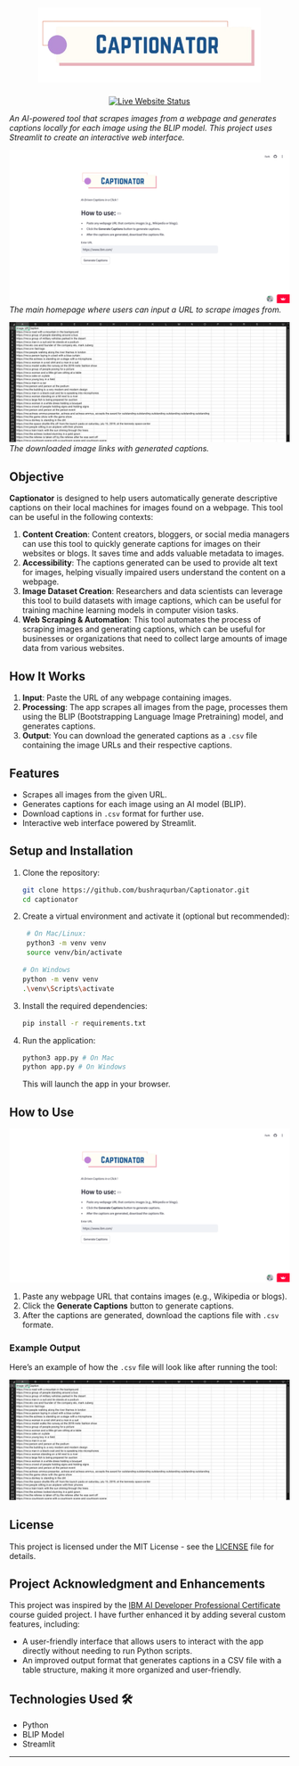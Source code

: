 <h1 align="center">
        <img alt="LearnStream Logo" width="400px" src="assets/logo.png">
</h1>

<div align="center">

[![Live Website Status](https://img.shields.io/badge/Live_App-Online-brightgreen)](https://captionator.streamlit.app/)

</div>

_An AI-powered tool that scrapes images from a webpage and generates captions locally for each image using the BLIP model. This project uses Streamlit to create an interactive web interface._


![Homepage Screenshot](assets/ui-screenshot.png)
*The main homepage where users can input a URL to scrape images from.*

![Recommendation Screenshot](assets/output-screenshot.png)
*The downloaded image links with generated captions.*

## Objective 

**Captionator** is designed to help users automatically generate descriptive captions on their local machines for images found on a webpage. This tool can be useful in the following contexts: 
1. **Content Creation**: Content creators, bloggers, or social media managers can use this tool to quickly generate captions for images on their websites or blogs. It saves time and adds valuable metadata to images. 
2. **Accessibility**: The captions generated can be used to provide alt text for images, helping visually impaired users understand the content on a webpage. 
3. **Image Dataset Creation**: Researchers and data scientists can leverage this tool to build datasets with image captions, which can be useful for training machine learning models in computer vision tasks. 
4. **Web Scraping & Automation**: This tool automates the process of scraping images and generating captions, which can be useful for businesses or organizations that need to collect large amounts of image data from various websites.

## How It Works 

1. **Input**: Paste the URL of any webpage containing images.
2. **Processing**: The app scrapes all images from the page, processes them using the BLIP (Bootstrapping Language Image Pretraining) model, and generates captions.
3. **Output**: You can download the generated captions as a `.csv` file containing the image URLs and their respective captions.

## Features

- Scrapes all images from the given URL.
- Generates captions for each image using an AI model (BLIP).
- Download captions in `.csv` format for further use.
- Interactive web interface powered by Streamlit.

## Setup and Installation 

1. Clone the repository:

    ```bash
    git clone https://github.com/bushraqurban/Captionator.git
    cd captionator
    ```

2. Create a virtual environment and activate it (optional but recommended):

   ```bash
    # On Mac/Linux:
    python3 -m venv venv
    source venv/bin/activate
    ```
    
    ```bash
    # On Windows
    python -m venv venv 
    .\venv\Scripts\activate
    ```
    
3. Install the required dependencies:

    ```bash
    pip install -r requirements.txt
    ```

4. Run the application:

    ```bash
    python3 app.py # On Mac
    python app.py # On Windows
    ```

    This will launch the app in your browser.

## How to Use 

![Gradio Interface](assets/ui-screenshot.png)

 1. Paste any webpage URL that contains images (e.g., Wikipedia or
    blogs).
 2. Click the **Generate Captions** button to generate captions.
 3. After the captions are generated, download the captions file with `.csv` formate.

### Example Output
Here’s an example of how the `.csv` file will look like after running the tool:

![Example CSV Output](assets/output-screenshot.png)


## License 

This project is licensed under the MIT License - see the [LICENSE](LICENSE) file for details.

## Project Acknowledgment and Enhancements 

This project was inspired by the [IBM AI Developer Professional Certificate](https://www.coursera.org/professional-certificates/applied-artifical-intelligence-ibm-watson-ai) course guided project. I have further enhanced it by adding several custom features, including:

- A user-friendly interface that allows users to interact with the app directly without needing to run Python scripts.
- An improved output format that generates captions in a CSV file with a table structure, making it more organized and user-friendly.

## Technologies Used 🛠️
- Python
- BLIP Model
- Streamlit
----------


